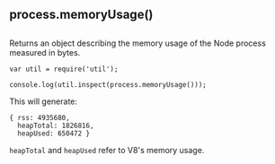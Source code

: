 ## process.memoryUsage()

## 

Returns an object describing the memory usage of the Node process
measured in bytes.

    var util = require('util');
    
    console.log(util.inspect(process.memoryUsage()));

This will generate:

    { rss: 4935680,
      heapTotal: 1826816,
      heapUsed: 650472 }

`heapTotal` and `heapUsed` refer to V8's memory usage.